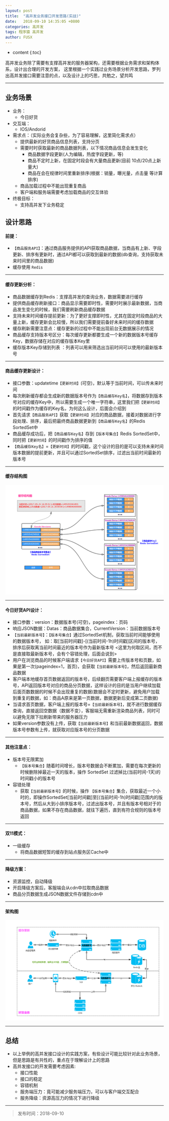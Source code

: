 ```yaml
---
layout: post
title:  "高并发业务接口开发思路(实战)"
date:   2018-09-10 14:35:05 +0800
categories: 高并发
tags: 程序猿 高并发
author: FUSX
---
```


* content
{:toc}

高并发业务除了需要有支撑高并发的服务器架构，还需要根据业务需求和架构体系，设计出合理的开发方案，
这里根据一个实践过业务场景分析开发思路，罗列出高并发接口需要注意的点，以及设计上的巧思，共勉之，望共鸣







---

## 业务场景
* 业务：
    * 今日好货
* 交互端：
    * IOS/Andorid
* 需求点：（实际业务会复杂些，为了容易理解，这里简化需求点）
    * 提供最新的好货商品信息列表，支持分页
    * 需要时时获取最新的商品数据列表，以下情况商品信息会发生变化
        * 商品数据字段更新(人为编辑，热度字段更新，等)
        * 商品不定时上新，在固定时段会有大量商品更新(目前 10点/20点上新量大)
        * 商品在会在规律时间里重新排序(根据：销量，曝光量，点击量 等计算排序)
    * 商品加载过程中不能出现重复商品
    * 客户端和服务端需要考虑加载商品的交互体验
* 终极目标：
    * 支持高并发下业务稳定

## 设计思路


#### 前提：
* `【商品服务API】`：通过商品服务提供的API获取商品数据，当商品有上新、字段更新、排序有更新时，通过API都可以获取到最新的数据(db查询，支持获取未来时间里的商品数据)
* 缓存使用 `Redis`

---

#### 缓存更新分析：
* 商品数据缓存到Redis：支撑高并发的查询业务，数据需要进行缓存
* 提供商品缓存刷新接口：商品显示需要即时性，需要时时展示最新数据，当商品发生变化的时候，我们需要刷新商品缓存数据
* 支持未来时间缓存提前更新：为了更好支撑即时性，尤其在固定时段商品的大量上新，缓存更新会比较慢，所以我们需要提前备好未来时间的缓存数据
* 缓存刷新需要注意点：缓存更新的过程中不能出现前台无数据展示的情况
* 商品缓存支持版本号区分：每次缓存更新都要生成一个新的数据版本号缓存Key，数据存储在对应的缓存版本Key里
* 缓存版本Key存储到列表 ：列表可以用来筛选出当前时间可以使用的最新版本号

---

#### 商品缓存更新设计：
* 接口参数：updatetime`【更新时间】`(可空)，默认等于当前时间，可以传未来时间
* 每次刷新缓存都会生成新的数据版本号作为`【商品缓存Key名】`，将数据存到版本号对应的缓存Key中，所以需要生成一个唯一字符串，这里我们把`【更新时间】`的时间戳作为缓存的Key名，为何这么设计，后面会介绍到
* 首先请求`【商品服务API】`获取`【更新时间】`对应的商品数据，接着对数据进行字段处理、排序，最后把最终商品数据更新到`【商品缓存Key名】`的Redis SortedSet中
* 商品缓存成功后，把`【商品缓存Key名】`存到`【版本号集合】`Redis SortedSet中，同时把`【更新时间】`的时间戳作为排序的值
* `【商品缓存Key名】`=`【更新时间】`的时间戳，这个设计的目的是可以支持未来时间版本数据的提前更新，并且可以通过SortedSet排序，过滤出当前时间最新的版本号

---

#### 缓存结构图

![image](/images/haohuo_datas.png)  

---

#### 今日好货API设计：
* 接口参数：version：数据版本号(可空)，pageindex：页码
* 响应JSON数据：Datas：商品数据集合，CurrentVersion：当前数据版本号
* `【当前最新版本号】`：`【版本号集合】`通过SortedSet机制，获取当前时间能够使用的数据版本号，
如：取[当前时间戳]-[(当前时间-1h)时间戳]区间的版本号，排序后获取离当前时间最近的版本号作为最新版本号 <这里为何取区间，而不是直接取最新版本号，会有个容错处理，后面会说到>
* 用户在浏览商品的时候客户端请求`【今日好货API】`需要上传版本号和页数，如果是第一次(pageindex=1，首页)，会获取`【当前最新版本号】`，然后返回最新商品数据
* 客户端本地缓存首页数据返回的版本号，后续翻页需要客户端上报缓存的版本号，API返回版本号对应的商品分页数据，这样设计的目的是当用户继续加载后面页数数据的时候不会出现重复的数据(数据会不定时更新，避免用户加载到重复的数据，如：商品A原来是第一页数据，数据更新后变成第二页数据)
* 当请求首页数据，客户端上报的版本号=`【当前最新版本号】`，就不进行数据缓存查询，直接返回空数据（数据不变），客服端无需重新渲染商品列表，同时可以避免无限下拉刷新带来的服务器压力
* 如果version参数没有上传，获取`【当前最新版本号】`和当前最新数据返回，数据版本号参数有上传，就获取对应版本号的分页数据

---

#### 其他注意点：

* 版本号无限累加   
    * `【版本号集合】`随着时间增长，版本号数据会不断累加，需要在每次更新的时候删除掉最近一天的版本，操作 SortedSet 过滤掉比(当前时间-1天)的时间戳小的版本号
* 容错处理
    * 获取`【当前最新版本号】`的时候，操作 `【版本号集合】`集合，获取最近一个小时的，即操作SortedSet[当前时间戳]至[(当前时间-1h)时间戳]范围内的版本号，然后从大到小排序版本号，过滤出版本号，并且有版本号相对于的商品数据，如果不存在商品数据，就往下遍历，直到有符合规则的版本号返回

---

####  双11模式：

* 一级缓存
    * 将商品数据短暂的缓存到站点服务区Cache中

---

#### 降级方案：

* 资源监控，自动降级
* 开启降级方案后，客服端会从cdn中拉取商品数据
* 商品分页数据生成JSON数据文件存储到cdn中


---

#### 架构图

![image](/images/haohuo.png)   

--- 
## 总结
* 以上举例的高并发接口设计的实践方案，有些设计可能比较针对此业务场景，但是思路是有共性的，重点在于理解设计上的思路
* 高并发接口的开发需要考虑因素:
    * 接口性能
    * 接口的稳定
    * 容错机制
    * 服务端压力：竟可能减少服务端压力，可以与客户端交互配合
    * 服务降级：资源高压力的情况下进行降级

---

> 发布时间：2018-09-10